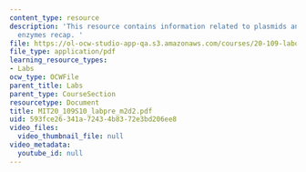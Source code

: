 ```yaml
---
content_type: resource
description: 'This resource contains information related to plasmids and restriction
  enzymes recap. '
file: https://ol-ocw-studio-app-qa.s3.amazonaws.com/courses/20-109-laboratory-fundamentals-in-biological-engineering-spring-2010/593fce26341a72434b8372e3bd206ee8_MIT20_109S10_labpre_m2d2.pdf
file_type: application/pdf
learning_resource_types:
- Labs
ocw_type: OCWFile
parent_title: Labs
parent_type: CourseSection
resourcetype: Document
title: MIT20_109S10_labpre_m2d2.pdf
uid: 593fce26-341a-7243-4b83-72e3bd206ee8
video_files:
  video_thumbnail_file: null
video_metadata:
  youtube_id: null
---
```

